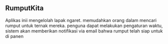 ## RumputKita
Aplikas inii mengelolah lapak ngaret. memudahkan orang dalam mencari rumput untuk ternak mereka. penguna dapat melakukan pengaturan waktu, sistem akan memberikan notifikasi via email bahwa rumput telah siap untuk di panen



